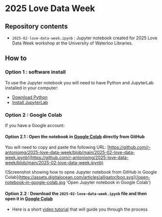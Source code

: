 # 2025 Love Data Week

## Repository contents
- `2025-02-love-data-week.ipynb` : Jupyter notebook created for 2025 Love Data Week workshop at the University of Waterloo Libraries.

## How to

### Option 1 : software install
To use the Jupyter notebook you will need to have Python and JupyterLab installed in your computer:
- [Download Python](https://www.python.org/)
- [Install JupyterLab](https://jupyter.org/install)

### Option 2 : Google Colab

If you have a Google account:

#### Option 2.1 : Open the notebook in [Google Colab](https://colab.research.google.com/) directly from GitHub
You will need to copy and paste the following URL:
[https://github.com/r-antoniomg/2025-love-data-week/blob/main/2025-02-love-data-week.ipynb](https://github.com/r-antoniomg/2025-love-data-week/blob/main/2025-02-love-data-week.ipynb)

![Screenshot showing how to opne Jupyter notebook from GitHub in Google Colab](https://assets.digitalocean.com/articles/alligator/boo.svg](/open-notebook-in-google-colab.jpg 'Open Jupyter notebook in Google Colab')

#### Option 2.2 : Download the `2025-02-love-data-week.ipynb` file and then open it in [Google Colab](https://colab.research.google.com/)

- Here is a short [video tutorial](https://youtu.be/R3sKKvMCwTo?si=5Ox2YZAKC90kNqDJ) that will guide you through the process
